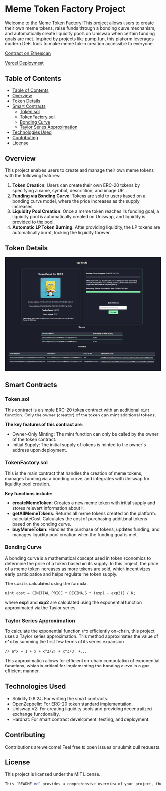 # Meme Token Factory Project

Welcome to the Meme Token Factory! This project allows users to create their own meme tokens, raise funds through a bonding curve mechanism, and automatically create liquidity pools on Uniswap when certain funding goals are met. Inspired by projects like pump.fun, this platform leverages modern DeFi tools to make meme token creation accessible to everyone.

[Contract on Etherscan](https://sepolia.etherscan.io/address/0xc71Ef716FA6C7389d237e37852e135239D69BE75)

[Vercel Deployment](https://pumpfun-git-main-razvans-projects-84f02898.vercel.app/)

## Table of Contents

- [Table of Contents](#table-of-contents)
- [Overview](#overview)
- [Token Details](#token-details)
- [Smart Contracts](#smart-contracts)
  - [Token.sol](#tokensol)
  - [TokenFactory.sol](#tokenfactorysol)
  - [Bonding Curve](#bonding-curve)
  - [Taylor Series Approximation](#taylor-series-approximation)
- [Technologies Used](#technologies-used)
- [Contributing](#contributing)
- [License](#license)

## Overview

This project enables users to create and manage their own meme tokens with the following features:

1. **Token Creation**: Users can create their own ERC-20 tokens by specifying a name, symbol, description, and image URL.
2. **Funding via Bonding Curve**: Tokens are sold to users based on a bonding curve model, where the price increases as the supply increases.
3. **Liquidity Pool Creation**: Once a meme token reaches its funding goal, a liquidity pool is automatically created on Uniswap, and liquidity is provided to the pool.
4. **Automatic LP Token Burning**: After providing liquidity, the LP tokens are automatically burnt, locking the liquidity forever.

## Token Details

![Alt text](./frontend/assets/img/token_detail.png)

## Smart Contracts

### Token.sol

This contract is a simple ERC-20 token contract with an additional `mint` function. Only the owner (creator) of the token can mint additional tokens.

**The key features of this contract are**:

- Owner-Only Minting: The mint function can only be called by the owner of the token contract.
- Initial Supply: The initial supply of tokens is minted to the owner's address upon deployment.

### TokenFactory.sol
This is the main contract that handles the creation of meme tokens, manages funding via a bonding curve, and integrates with Uniswap for liquidity pool creation.

**Key functions include:**

- **createMemeToken**: Creates a new meme token with initial supply and stores relevant information about it.
- **getAllMemeTokens**: Returns all meme tokens created on the platform.
calculateCost: Calculates the cost of purchasing additional tokens based on the bonding curve.
- **buyMemeToken**: Handles the purchase of tokens, updates funding, and manages liquidity pool creation when the funding goal is met.

### Bonding Curve
A bonding curve is a mathematical concept used in token economics to determine the price of a token based on its supply. In this project, the price of a meme token increases as more tokens are sold, which incentivizes early participation and helps regulate the token supply.

The cost is calculated using the formula:
```solidity
uint cost = (INITIAL_PRICE * DECIMALS * (exp1 - exp2)) / K;
```

where **exp1** and **exp2** are calculated using the exponential function approximated via the Taylor series.

### Taylor Series Approximation
To calculate the exponential function e^x efficiently on-chain, this project uses a Taylor series approximation. This method approximates the value of e^x by summing the first few terms of its series expansion:

```solidity
// e^x = 1 + x + x^2/2! + x^3/3! +...
```

This approximation allows for efficient on-chain computation of exponential functions, which is critical for implementing the bonding curve in a gas-efficient manner.

## Technologies Used
- Solidity 0.8.24: For writing the smart contracts.
- OpenZeppelin: For ERC-20 token standard implementation.
- Uniswap V2: For creating liquidity pools and providing decentralized exchange functionality.
- Hardhat: For smart contract development, testing, and deployment.

## Contributing
Contributions are welcome! Feel free to open issues or submit pull requests.

## License
This project is licensed under the MIT License.

```css
This `README.md` provides a comprehensive overview of your project, the smart contracts involved, the technical concepts used, and instructions for getting started. You can adjust the content to better fit your project's specifics.
```
